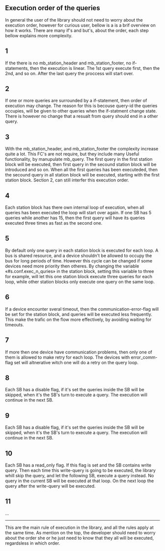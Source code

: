 Execution order of the queries
--------------------------------

In general the user of the library should not need to worry about the execution order, however for curious user, bellow is a is a brif overview on how it works. There are many if's and but's, about the order, each step bellow explains more complexity. 

1
-
If the there is no mb_station_header and mb_station_footer, no if-statements, then the execution is linear. The 1st query execute first, then the 2nd, and so on. After the last query the proccess will start over.

2
-
If one or more queries are surrounded by a if-statement, then order of execution may change. The reason for this is becouse query-id the queries occupies, will be given to other queries when the if-statment change state. There is however no change that a resualt from query should end in a other query.    

3
-
With the mb_station_header, and mb_station_footer the complexity increase quite a lot. This FC's are not require, but they include many Useful functionality, by manupulate mb_query. The first query in the first station block will be executed, then first query in the secound station block will be introduced and so on. When all the first queries has been executeded, then the secound query in all station block will be executed, starting with the first station block. Section 2, can still interfer this execution order. 

4
-
Each station block has there own internal loop of execution, when all queries has been executed the loop will start over again. If one SB has 5 queries while another has 15, then the first query will have its queries executed three times as fast as the second one.

5
-
By default only one query in each station block is executed for each loop. A bus is shared resource, and a device shouldn't be allowed to occupy the bus for long periods of time. However this cycle can be changed if some devices need more priority then otheres. By changing the variable «#s.conf.exec_n_quries» in the station block, setting this variable to three for example, will let this one station block execute three queries for each loop, while other station blocks only execute one query on the same loop.

6
-
If a device encounter sveral timeout, then the communication-error-flag will be set for the station block, and queries will be executed less frequently. This make the trafic on the flow more effectively, by avoiding waiting for timeouts.

7
-
If more then one device have communication problems, then only one of them is allowed to make retry for each loop. The devices with error_comm-flag set will altnerative witch one will do a retry on the query loop.

8
-
Each SB has a disable flag, if it's set the queries inside the SB will be skipped, when it's the SB's turn to execute a query. The execution will continue in the next SB.

9
-
Each SB has a disable flag, if it's set the queries inside the SB will be skipped, when it's the SB's turn to execute a query. The execution will continue in the next SB.

10
-
Each SB has a read_only flag. If this flag is set and the SB contains write query. Then each time this write-query is going to be executed, the library whill skip the query, and let the following SB, execute a query instead. No query in the current SB will be executed at that loop. On the next loop the query after the write-query will be executed.

11
-
...

----------------------------------

This are the main rule of execution in the library, and all the rules apply at the same time. As mention on the top, the developer should need to worry about the order she or he just need to know that they all will be executed, regardsless in which order.

